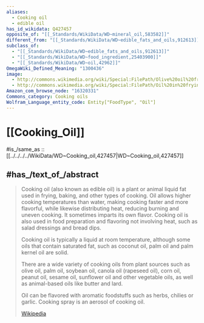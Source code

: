 ```yaml
---
aliases:
  - Cooking oil
  - edible oil
has_id_wikidata: Q427457
opposite_of: "[[_Standards/WikiData/WD~mineral_oil,583582]]"
different_from: "[[_Standards/WikiData/WD~edible_fats_and_oils,912613]]"
subclass_of:
  - "[[_Standards/WikiData/WD~edible_fats_and_oils,912613]]"
  - "[[_Standards/WikiData/WD~food_ingredient,25403900]]"
  - "[[_Standards/WikiData/WD~oil,42962]]"
OmegaWiki_Defined_Meaning: "1300436"
image:
  - http://commons.wikimedia.org/wiki/Special:FilePath/Olive%20oil%20from%20Oneglia.jpg
  - http://commons.wikimedia.org/wiki/Special:FilePath/Oil%20in%20frying%20pan.png
Amazon_com_browse_node: "16320331"
Commons_category: Cooking oils
Wolfram_Language_entity_code: Entity["FoodType", "Oil"]
---
```


# [[Cooking_Oil]] 

#is_/same_as :: [[../../../../WikiData/WD~Cooking_oil,427457|WD~Cooking_oil,427457]] 

## #has_/text_of_/abstract 

> Cooking oil (also known as edible oil) is a plant or animal liquid fat used in frying, baking, and other types of cooking. Oil allows higher cooking temperatures than water, making cooking faster and more flavorful, while likewise distributing heat, reducing burning and uneven cooking. It sometimes imparts its own flavor. Cooking oil is also used in food preparation and flavoring not involving heat, such as salad dressings and bread dips.
>
> Cooking oil is typically a liquid at room temperature, although some oils that contain saturated fat, such as coconut oil, palm oil and palm kernel oil are solid.
>
> There are a wide variety of cooking oils from plant sources such as olive oil, palm oil, soybean oil, canola oil (rapeseed oil), corn oil, peanut oil, sesame oil, sunflower oil and other vegetable oils, as well as animal-based oils like butter and lard.
>
> Oil can be flavored with aromatic foodstuffs such as herbs, chilies or garlic. Cooking spray is an aerosol of cooking oil.
>
> [Wikipedia](https://en.wikipedia.org/wiki/Cooking%20oil) 


